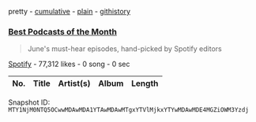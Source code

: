 pretty - [cumulative](/playlists/cumulative/37i9dQZF1DXdlkPQJ1PlTQ.md) - [plain](/playlists/plain/37i9dQZF1DXdlkPQJ1PlTQ) - [githistory](https://github.githistory.xyz/mackorone/spotify-playlist-archive/blob/main/playlists/plain/37i9dQZF1DXdlkPQJ1PlTQ)

### [Best Podcasts of the Month](https://open.spotify.com/playlist/37i9dQZF1DXdlkPQJ1PlTQ)

> June's must\-hear episodes, hand\-picked by Spotify editors

[Spotify](https://open.spotify.com/user/spotify) - 77,312 likes - 0 song - 0 sec

| No. | Title | Artist(s) | Album | Length |
|---|---|---|---|---|

Snapshot ID: `MTY1NjM0NTQ5OCwwMDAwMDA1YTAwMDAwMTgxYTVlMjkxYTYwMDAwMDE4MGZiOWM3Yzdj`
